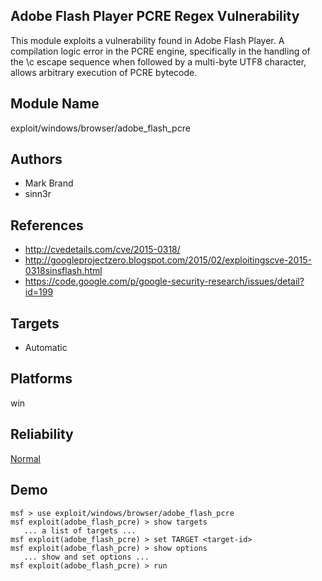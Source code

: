 ## Adobe Flash Player PCRE Regex Vulnerability

This module exploits a vulnerability found in Adobe Flash 
Player. A compilation logic error in the PCRE engine, 
specifically in the handling of the \c escape sequence when 
followed by a multi-byte UTF8 character, allows arbitrary 
execution of PCRE bytecode.


## Module Name
exploit/windows/browser/adobe_flash_pcre

## Authors
* Mark Brand
* sinn3r


## References
* http://cvedetails.com/cve/2015-0318/
* http://googleprojectzero.blogspot.com/2015/02/exploitingscve-2015-0318sinsflash.html
* https://code.google.com/p/google-security-research/issues/detail?id=199



## Targets
* Automatic


## Platforms
win

## Reliability
[Normal](https://github.com/rapid7/metasploit-framework/wiki/Exploit-Ranking)

## Demo

```
msf > use exploit/windows/browser/adobe_flash_pcre
msf exploit(adobe_flash_pcre) > show targets
   ... a list of targets ...
msf exploit(adobe_flash_pcre) > set TARGET <target-id>
msf exploit(adobe_flash_pcre) > show options
   ... show and set options ...
msf exploit(adobe_flash_pcre) > run
```
    
    